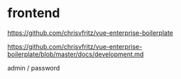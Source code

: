 # frontend

https://github.com/chrisvfritz/vue-enterprise-boilerplate


https://github.com/chrisvfritz/vue-enterprise-boilerplate/blob/master/docs/development.md


admin / password

